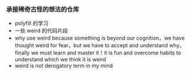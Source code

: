 ### 承接稀奇古怪的想法的仓库
- polyfill 的学习
- 一些 weird 的代码片段
- why use weird because something is beyond our cognition，we have thought weird for fear，but we have to accept and understand why，finally we must learn and master it！it is fun and overcome habits to understand which we think it is weird
- weird is not derogatory term in my mind
